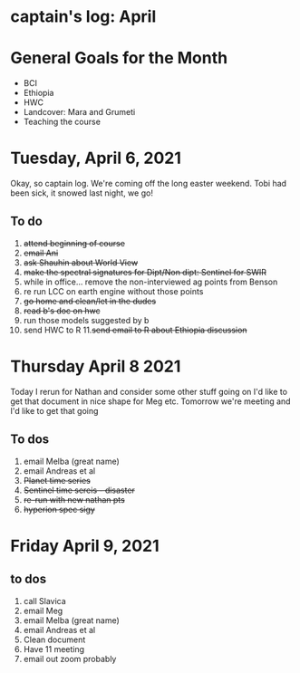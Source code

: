 
# captain's log: April

# General Goals for the Month
- BCI
- Ethiopia
- HWC
- Landcover: Mara and Grumeti
- Teaching the course


# Tuesday, April 6, 2021

Okay, so captain log. We're coming off the long easter weekend. Tobi had been sick, it snowed last night, we go! 


## To do 

1. ~~attend beginning of course~~
2. ~~email Ani~~
3. ~~ask Shauhin about World View~~
4. ~~make the spectral signatures for Dipt/Non dipt: Sentinel for SWIR~~
5. while in office... remove the non-interviewed ag points from Benson 
6. re run LCC on earth engine without those points
7. ~~go home and clean/let in the dudes~~
8. ~~read b's doc on hwc~~
9. run those models suggested by b
10. send HWC to R
11.~~send email to R about Ethiopia discussion~~

# Thursday April 8 2021
Today I rerun for Nathan and consider some other stuff going on 
I'd like to get that document in nice shape for Meg etc. Tomorrow we're meeting and I'd like to get that going 

## To dos 
1. email Melba (great name)
2. email Andreas et al
3. ~~Planet time series~~ 
4. ~~Sentinel time sereis - disaster~~
5. ~~re-run with new nathan pts~~
6. ~~hyperion spec sigy~~

# Friday April 9, 2021

## to dos
1. call Slavica
2. email Meg
3. email Melba (great name)
4. email Andreas et al
5. Clean document
6. Have 11 meeting 
7. email out zoom probably 
